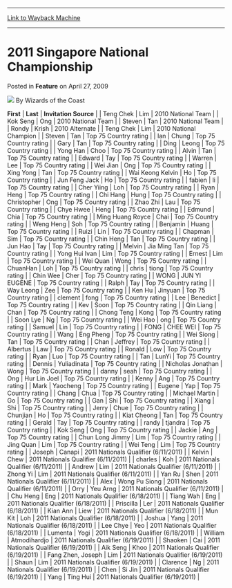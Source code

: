 
---
[Link to Wayback Machine](https://web.archive.org/web/20220516065109/https://magic.wizards.com/en/articles/archive/feature/2011-singapore-national-championship-2009-04-27)

[_metadata_:wayback_url]:- "https://magic.wizards.com/en/articles/archive/feature/2011-singapore-national-championship-2009-04-27"
[_metadata_:wayback_raw_url]:- "https://web.archive.org/web/20220516065109id_/https://magic.wizards.com/en/articles/archive/feature/2011-singapore-national-championship-2009-04-27"
[_metadata_:wayback_capture_timestamp]:- "2022-05-16 06:51:09+00:00"
[_metadata_:publish_date]:- "2009-04-27"
[_metadata_:description]:- "FirstLastInvitation Source Teng ChekLim2010 National Team Kok SengOng2010 National Team StevenTan2010 National Team RondyKrish2010 Alternate Teng ChekLim2010 National Champion StevenTanTop 75 Country rating IanChungTop 75 Country rating GaryTanTop 75 Country rating DingLeongTop 75 Country rating Yong HanChooTop 75 Country rating AlvinTanTop 75 Country rating EdwardTayTop 75"
[_metadata_:generator]:- "Drupal 7 (http://drupal.org)"
---


2011 Singapore National Championship
====================================



 Posted in **Feature**
 on April 27, 2009 






![](https://media.magic.wizards.com/styles/auth_small/public/images/person/wizards_author.jpg)
By Wizards of the Coast













 **First** | **Last** | **Invitation Source** |
| Teng Chek | Lim | 2010 National Team |
| Kok Seng | Ong | 2010 National Team |
| Steven | Tan | 2010 National Team |
| Rondy | Krish | 2010 Alternate |
| Teng Chek | Lim | 2010 National Champion |
| Steven | Tan | Top 75 Country rating |
| Ian | Chung | Top 75 Country rating |
| Gary | Tan | Top 75 Country rating |
| Ding | Leong | Top 75 Country rating |
| Yong Han | Choo | Top 75 Country rating |
| Alvin | Tan | Top 75 Country rating |
| Edward | Tay | Top 75 Country rating |
| Warren | Lee | Top 75 Country rating |
| Wei Jian | Ong | Top 75 Country rating |
| Xing Yong | Tan | Top 75 Country rating |
| Wai Keong Kelvin | Ho | Top 75 Country rating |
| Jun Feng Jack | Ho | Top 75 Country rating |
| fabien | li | Top 75 Country rating |
| Cher Yiing | Loh | Top 75 Country rating |
| Ryan | Heng | Top 75 Country rating |
| Chi Hang | Hung | Top 75 Country rating |
| Christopher | Ong | Top 75 Country rating |
| Zhao Zhi | Lau | Top 75 Country rating |
| Chye Hwee | Heng | Top 75 Country rating |
| Edmund | Chia | Top 75 Country rating |
| Ming Huang Royce | Chai | Top 75 Country rating |
| Weng Heng | Soh | Top 75 Country rating |
| Benjamin | Huang | Top 75 Country rating |
| Ruizi | Lin | Top 75 Country rating |
| Chapman | Sim | Top 75 Country rating |
| Chin Heng | Tan | Top 75 Country rating |
| Jun Hao | Tay | Top 75 Country rating |
| Melvin | Jia Ming Tan | Top 75 Country rating |
| Yong Hui Ivan | Lim | Top 75 Country rating |
| Ernest | Lim | Top 75 Country rating |
| Wei Quan | Wong | Top 75 Country rating |
| ChuanHan | Loh | Top 75 Country rating |
| chris | tiong | Top 75 Country rating |
| Chin Wee | Cher | Top 75 Country rating |
| WONG | JUN YI EUGENE | Top 75 Country rating |
| Ralph | Tay | Top 75 Country rating |
| Way Leong | Zee | Top 75 Country rating |
| Ken Hu | Jinyuan | Top 75 Country rating |
| clement | fong | Top 75 Country rating |
| Lee | Benedict | Top 75 Country rating |
| Kev | Soon | Top 75 Country rating |
| Qin Liang | Chan | Top 75 Country rating |
| Chong Teng | Kong | Top 75 Country rating |
| Soon Lye | Ng | Top 75 Country rating |
| Wei Hao | ong | Top 75 Country rating |
| Samuel | Lin | Top 75 Country rating |
| FONG | CHEE WEI | Top 75 Country rating |
| Wang | Eng Pheng | Top 75 Country rating |
| Wei Siong | Tan | Top 75 Country rating |
| Chan | Jeffrey | Top 75 Country rating |
| Albertus | Law | Top 75 Country rating |
| Ronald | Low | Top 75 Country rating |
| Ryan | Luo | Top 75 Country rating |
| Tan | LunYi | Top 75 Country rating |
| Dennis | Yuliadinata | Top 75 Country rating |
| Nicholas Jonathan | Wong | Top 75 Country rating |
| danny | seah | Top 75 Country rating |
| Ong | Hur Lin Joel | Top 75 Country rating |
| Kenny | Ang | Top 75 Country rating |
| Mark | Yaocheng | Top 75 Country rating |
| Eugene | Yap | Top 75 Country rating |
| Chang | Chua | Top 75 Country rating |
| Michael Martin | Go | Top 75 Country rating |
| Gan | Shi | Top 75 Country rating |
| Xiang | Shi | Top 75 Country rating |
| Jerry | Chue | Top 75 Country rating |
| Chunjian | Ho | Top 75 Country rating |
| Kiat Cheong | Tan | Top 75 Country rating |
| Gerald | Tay | Top 75 Country rating |
| randy | tjandra | Top 75 Country rating |
| Kok Seng | Ong | Top 75 Country rating |
| Jackie | Ang | Top 75 Country rating |
| Chun Long Jimmy | Lim | Top 75 Country rating |
| Jing Quan | Lim | Top 75 Country rating |
| Wei Teng | Lim | Top 75 Country rating |
| Joseph | Canapi | 2011 Nationals Qualifier (6/11/2011) |
| Kelvin | Chew | 2011 Nationals Qualifier (6/11/2011) |
| charles | Koh | 2011 Nationals Qualifier (6/11/2011) |
| Andrew | Lim | 2011 Nationals Qualifier (6/11/2011) |
| Zhong Yi | Lim | 2011 Nationals Qualifier (6/11/2011) |
| Yan Ru | Shen | 2011 Nationals Qualifier (6/11/2011) |
| Alex | Wong Pu Siong | 2011 Nationals Qualifier (6/11/2011) |
| Orry | Yeu Arng | 2011 Nationals Qualifier (6/11/2011) |
| Chu Heng | Eng | 2011 Nationals Qualifier (6/18/2011) |
| Tiang Wah | Eng | 2011 Nationals Qualifier (6/18/2011) |
| Priscilla | Ler | 2011 Nationals Qualifier (6/18/2011) |
| Kian Ann | Liew | 2011 Nationals Qualifier (6/18/2011) |
| Mun Kit | Loh | 2011 Nationals Qualifier (6/18/2011) |
| Joshua | Yang | 2011 Nationals Qualifier (6/18/2011) |
| Lee Chye | Yeo | 2011 Nationals Qualifier (6/18/2011) |
| Lumenta | Yogi | 2011 Nationals Qualifier (6/18/2011) |
| William | Atmodihardjo | 2011 Nationals Qualifier (6/19/2011) |
| Shaoken | Cai | 2011 Nationals Qualifier (6/19/2011) |
| Aik Seng | Khoo | 2011 Nationals Qualifier (6/19/2011) |
| Fang Zhen, Joseph | Lim | 2011 Nationals Qualifier (6/19/2011) |
| Shaun | Lim | 2011 Nationals Qualifier (6/19/2011) |
| Clarence | Ng | 2011 Nationals Qualifier (6/19/2011) |
| Chen | Si Jin | 2011 Nationals Qualifier (6/19/2011) |
| Yang | Ting Hui | 2011 Nationals Qualifier (6/19/2011) |







